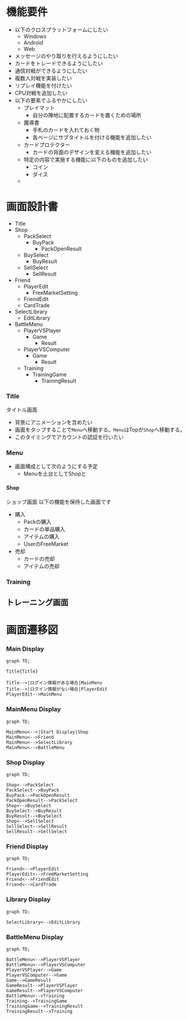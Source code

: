 # 機能要件
- 以下のクロスプラットフォームにしたい
  - Windows
  - Android
  - Web
- メッセージのやり取りを行えるようにしたい
- カードをトレードできるようにしたい
- 通信対戦ができるようにしたい
- 複数人対戦を実装したい
- リプレイ機能を付けたい
- CPU対戦を追加したい
- 以下の要素でふるやかにしたい
  - プレイマット
    - 自分の陣地に配置するカードを置くための場所
  - 魔導書
    - 手札のカードを入れておく物
    - 各ページにサブタイトルを付ける機能を追加したい
  - カードプロテクター
    - カードの背面のデザインを変える機能を追加したい
  - 特定の内容で実施する機能に以下のものを追加したい
    - コイン
    - ダイス
  - 


# 画面設計書

- Title
- Shop
  - PackSelect
    - BuyPack
      - PackOpenResult
  - BuySelect
    - BuyResult
  - SellSelect
    - SellResult
- Friend
  - PlayerEdit
    - FreeMarketSetting
  - FriendEdit
  - CardTrade
- SelectLibrary
  - EditLibrary
- BattleMenu
  - PlayerVSPlayer
    - Game
      - Result
  - PlayerVSComputer
    - Game
      - Result
  - Training
    - TrainingGame
      - TrainingResult


### Title
タイトル画面
- 背景にアニメーションを含めたい
- 画面をタップすることで`Menu`へ移動する。`Menu`はTopが`Shop`へ移動する。
- このタイミングでアカウントの認証を行いたい

### Menu
- 画面構成として次のようにする予定
  - Menuを土台としてShopと

#### Shop
ショップ画面
以下の機能を保持した画面です
- 購入
  - Packの購入
  - カードの単品購入
  - アイテムの購入
  - UserのFreeMarket
- 売却
  - カードの売却
  - アイテムの売却

### Training
トレーニング画面
- 



# 画面遷移図

### Main Display
```mermaid
graph TD;

Title{Title}

Title-->|ログイン情報がある場合|MainMenu
Title-->|ログイン情報がない場合|PlayerEdit
PlayerEdit-->MainMenu

```

### MainMenu Display
```mermaid
graph TD;

MainMenu<-->|Start Display|Shop
MainMenu<-->Friend
MainMenu<-->SelectLibrary
MainMenu<-->BattleMenu

```

### Shop Display
```mermaid
graph TD;

Shop<-->PackSelect
PackSelect-->BuyPack
BuyPack-->PackOpenResult
PackOpenResult-->PackSelect
Shop<-->BuySelect
BuySelect-->BuyResult
BuyResult-->BuySelect
Shop<-->SellSelect
SellSelect-->SellResult
SellResult-->SellSelect

```

### Friend Display
```mermaid
graph TD;

Friend<-->PlayerEdit
PlayerEdit<-->FreeMarketSetting
Friend<-->FriendEdit
Friend<-->CardTrade

```

### Library Display
```mermaid
graph TD;

SelectLibrary<-->EditLibrary

```

### BattleMenu Display
```mermaid
graph TD;

BattleMenu<-->PlayerVSPlayer
BattleMenu<-->PlayerVSComputer
PlayerVSPlayer-->Game
PlayerVSComputer-->Game
Game-->GameResult
GameResult-->PlayerVSPlayer
GameResult-->PlayerVSComputer
BattleMenu<-->Training
Training-->TrainingGame
TrainingGame-->TrainingResult
TrainingResult-->Training

```



